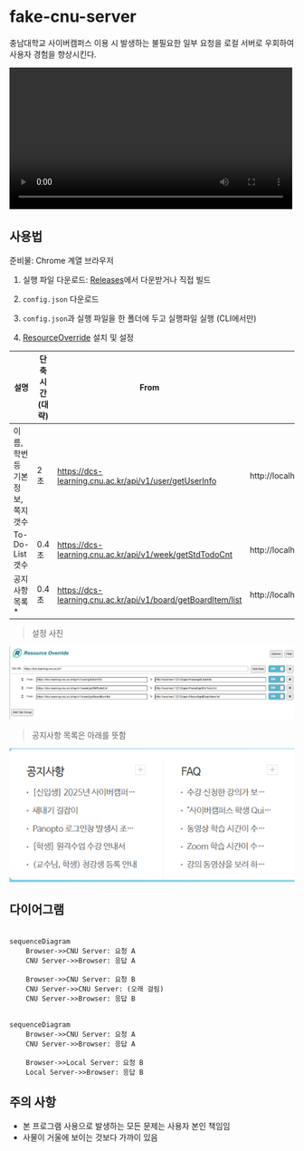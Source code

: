 # fake-cnu-server

충남대학교 사이버캠퍼스 이용 시 발생하는 불필요한 일부 요청을 로컬 서버로 우회하여 사용자 경험을 향상시킨다.

<video src="assets/demo.mp4" width="500px"></video>


## 사용법

준비물: Chrome 계열 브라우저

1. 실행 파일 다운로드: [Releases](https://github.com/wirekang/fake-cnu-server/releases)에서 다운받거나 직접 빌드

2. `config.json` 다운로드

3. `config.json`과 실행 파일을 한 폴더에 두고 실행파일 실행 (CLI에서만)

4. [ResourceOverride](https://chromewebstore.google.com/detail/resource-override/pkoacgokdfckfpndoffpifphamojphii) 설치 및 설정

| 설명                               | 단축 시간(대략) | From                                                          | To                                                    |
| ---------------------------------- | --------------- | ------------------------------------------------------------- | ----------------------------------------------------- |
| 이름, 학번 등 기본 정보, 쪽지 갯수 | 2초             | https://dcs-learning.cnu.ac.kr/api/v1/user/getUserInfo        | http://localhost:12312/api/v1/user/getUserInfo        |
| To-Do-List 갯수                    | 0.4초           | https://dcs-learning.cnu.ac.kr/api/v1/week/getStdTodoCnt      | http://localhost:12312/api/v1/week/getStdTodoCnt      |
| 공지사항 목록*                     | 0.4초           | https://dcs-learning.cnu.ac.kr/api/v1/board/getBoardItem/list | http://localhost:12312/api/v1/board/getBoardItem/list |


> 설정 사진

![alt text](assets/image1.png)

> 공지사항 목록은 아래를 뜻함

![alt text](assets/image2.png)


## 다이어그램

```mermaid

sequenceDiagram
    Browser->>CNU Server: 요청 A
    CNU Server->>Browser: 응답 A

    Browser->>CNU Server: 요청 B
    CNU Server->>CNU Server: (오래 걸림)
    CNU Server->>Browser: 응답 B

```

```mermaid

sequenceDiagram
    Browser->>CNU Server: 요청 A
    CNU Server->>Browser: 응답 A

    Browser->>Local Server: 요청 B
    Local Server->>Browser: 응답 B

```

## 주의 사항

- 본 프로그램 사용으로 발생하는 모든 문제는 사용자 본인 책임임
- 사물이 거울에 보이는 것보다 가까이 있음
